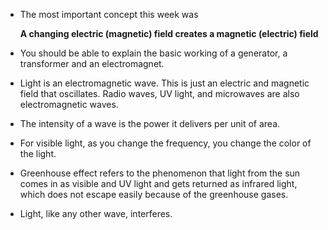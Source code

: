 - The most important concept this week was  

  **A changing electric (magnetic) field creates a magnetic (electric) field**

- You should be able to explain the basic working of a generator, a transformer and an electromagnet.
- Light is an electromagnetic wave. This is just an electric and magnetic field that oscillates. Radio waves, UV light, and microwaves are also electromagnetic waves.
- The intensity of a wave is the power it delivers per unit of area.
- For visible light, as you change the frequency, you change the color of the light.
- Greenhouse effect refers to the phenomenon that light from the sun comes in as visible and UV light and gets returned as infrared light, which does not escape easily because of the greenhouse gases.
- Light, like any other wave, interferes.